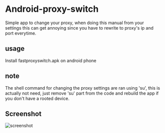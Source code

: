 # Android-proxy-switch
Simple app to change your proxy, when doing this manual from your settings this can get annoying since you have to rewrite to proxy's ip and port everytime. 

## usage
Install fastproxyswitch.apk on android phone

## note
The shell command for changing the proxy settings are ran using 'su', this is actually not need, just remove 'su' part from the code and rebuild the app if you don't have a rooted device.

## Screenshot
![screenshot](https://octodex.github.com/images/yaktocat.png)
